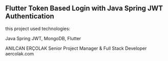 ## Flutter Token Based Login with Java Spring JWT Authentication

this project used technologies:

Java Spring JWT, MongoDB, Flutter

ANILCAN ERÇOLAK
Senior Project Manager & Full Stack Developer
aercolak.com
